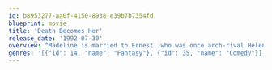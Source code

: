 ```yaml
---
id: b8953277-aa0f-4150-8938-e39b7b7354fd
blueprint: movie
title: 'Death Becomes Her'
release_date: '1992-07-30'
overview: "Madeline is married to Ernest, who was once arch-rival Helen's fiance. After recovering from a mental breakdown, Helen vows to kill Madeline and steal back Ernest. Unfortunately for everyone, the introduction of a magic potion causes things to be a great deal more complicated than a mere murder plot."
genres: '[{"id": 14, "name": "Fantasy"}, {"id": 35, "name": "Comedy"}]'
---
```

